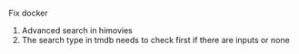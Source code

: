 Fix docker 
1. Advanced search in himovies
2. The search type in tmdb needs to check first if there are inputs or none